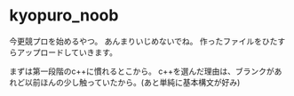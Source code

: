 # kyopuro_noob
今更競プロを始めるやつ。
あんまりいじめないでね。
作ったファイルをひたすらアップロードしていきます。

まずは第一段階のc++に慣れるとこから。
c++を選んだ理由は、ブランクがあれど以前ほんの少し触っていたから。(あと単純に基本構文が好み)
